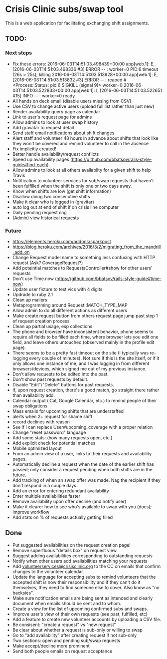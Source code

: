 # Crisis Clinic subs/swap tool

This is a web application for facilitating exchanging shift assignments.

## TODO:
### Next steps
* Fix these errors:
2016-06-03T14:51:03.498439+00:00 app[web.1]: E, [2016-06-03T14:51:03.498336 #3] ERROR -- : worker=0 PID:6 timeout (26s > 25s), killing
2016-06-03T14:51:03.513928+00:00 app[web.1]: E, [2016-06-03T14:51:03.513832 #3] ERROR -- : reaped #<Process::Status: pid 6 SIGKILL (signal 9)> worker=0
2016-06-03T14:51:03.522833+00:00 app[web.1]: I, [2016-06-03T14:51:03.522651 #15]  INFO -- : worker=0 ready
* All hands on deck email (disable users missing from CSV)
* Use CSV to change active users (upload full list rather than just new)
* Render availability query page as calendar
* Link to user's request page for admins
* Allow admins to look at user swap history
* Add gravatar to request detail
* Send staff email notifications about shift changes
* Alert staff and volunteer 48 hours in advance about shifts that look like they won't be covered and remind volunteer to call in the absence
* Fix implicitly created!
* Better handle availability/request conflicts
* Speed up availability pages (https://github.com/bbatsov/rails-style-guide#find-each)
* Allow admins to look at all others availabilty for a given shift to help Travis
* Notification to volunteer services for sub/swap requests that haven't been fulfilled when the shift is only one or two days away.
* Know when shifts are low (get shift information)
* Disallow doing two consecutive shifts
* Make it clear who is logged in (gravitar)
* auto log out at end of shift if on crisis line computer
* Daily pending request nag
* (Admin) view historical requests
### Future
* https://elements.heroku.com/addons/sparkpost
* https://blog.heroku.com/archives/2016/3/2/migrating_from_the_mandrill_add_on
* Change Request model name to something less confusing with HTTP request (Ask? CoverageRequest?)
* Add poteintial matches to RequestsController#show for other users' requests
* Don't use Time.now (https://github.com/bbatsov/rails-style-guide#time-now)
* Update user fixture to test vics with 4 digits
* Updrade to ruby 2.1
* Clean up mailers
* Metaprogramming around Request::MATCH_TYPE_MAP
* Allow admin to do all different actions as different users
* Make create request button from others request page jump past step 1 of request creation process
* Clean up partial usage, esp collections
* The phone and browser have inconsistent behavior, phone seems to require all fields to be filled each time, where browser lets you edit one field, and leave others untouched (observed mainly in the profile edit page).
* There seems to be a pretty fast timeout on the site (I typically was re-logging every couple of minutes).  Not sure if this is the site itself, or if it only allows one instance of me, and I was logging in from different browsers/devices, which signed me out of my previous instance.
* Don't allow requests to be edited into the past.
* Don't show past requests by default.
* Disable "Edit"/"Delete" buttons for past requests.
* If, upon request creation, there's a good match, go straight there rather than availability add.
* Calendar output (iCal, Google Calendar, etc.) to remind people of their swap obligations
* Mass emails for upcoming shifts that are understaffed
* alerts when 2+ request for shame shift
* record declines with reason
* See if I can replace User#upcoming_coverage with a proper relation
* Change "reset password" language
* Add some stats: (how many requests open, etc.)
* Add explicit check for potential matches
* Mobile optimized layout
* From an admin view of a user, links to their requests and availability pages.
* Automatically decline a request when the date of the earlier shift has passed; only consider a request pending when both shifts are in the future.
* Add tracking of when an swap offer was made. Nag the recipient if they don't respond in a couple days.
* Add an error for entering redundant availability
* Enter multiple availabilities faster
* Remove availability upon offer decline (and notify user)
* Make it clearer how to see who's available to swap with you (docs); improve workflow
* Add stats on % of requests actually getting filled

## Done
* Put suggested availabilities on the request creation page!
* Remove superfluous "details box" on request view
* Suggest adding availabilities corresponding to outstanding requests
* Notify when other users add availabilities matching your requests
* Add volunteerservices@crisisclinic.org to the CC on emails that confirm changes to the volunteer calendar.
* Update the language for accepting subs to remind volunteers that the accepted shift is now their responsibility and if they can't do it themselves, they need to find someone else to cover. Also know as "no backsies".
* Make sure notification emails are being sent as intended and clearly document when emails should be sent and to whom.
* Create a view for the list of upcoming confirmed subs and swaps.
* Improve user's view of their own requests (see past, fulfilled, etc)
* Add a feature to create new volunteer accounts by uploading a CSV file.
* Be consisent: "create a request" vs "new request"
* Be clear about whether a request is sub-only or willing to swap
* Go to "add availability" after creating request if not sub-only
* Two sections: open and pending sub/swap requests
* Make accept/decline more prominent
* Send both people emails on request acceptance
